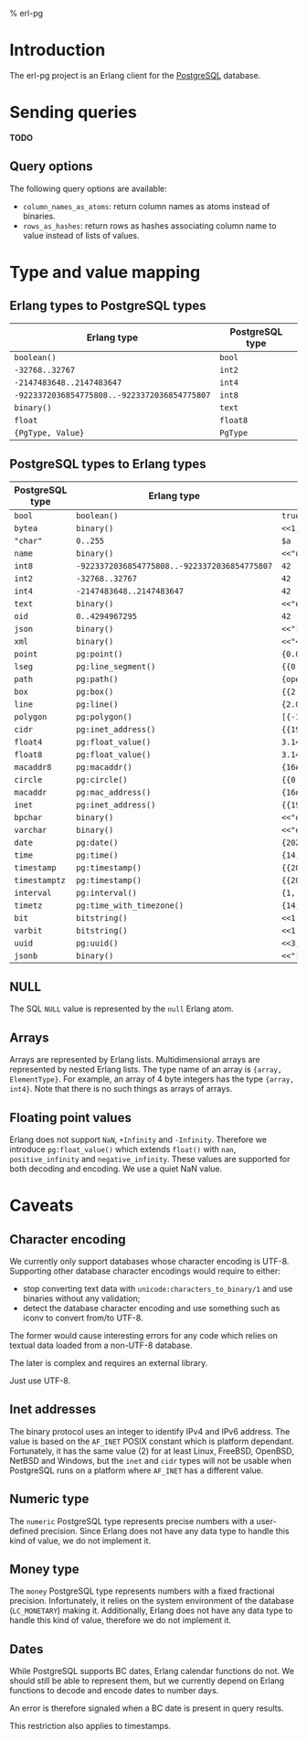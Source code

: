 % erl-pg

# Introduction
The erl-pg project is an Erlang client for the
[PostgreSQL](https://www.postgresql.org) database.

# Sending queries
**TODO**

## Query options
The following query options are available:

- `column_names_as_atoms`: return column names as atoms instead of binaries.
- `rows_as_hashes`: return rows as hashes associating column name to value
  instead of lists of values.

# Type and value mapping
## Erlang types to PostgreSQL types
| Erlang type                                  | PostgreSQL type |
|----------------------------------------------|-----------------|
| `boolean()`                                  | `bool`          |
| `-32768..32767`                              | `int2`          |
| `-2147483648..2147483647`                    | `int4`          |
| `-9223372036854775808..-9223372036854775807` | `int8`          |
| `binary()`                                   | `text`          |
| `float`                                      | `float8`        |
| `{PgType, Value}`                            | `PgType`        |

## PostgreSQL types to Erlang types
| PostgreSQL type | Erlang type                                  | Example                                                       |
|-----------------|----------------------------------------------|---------------------------------------------------------------|
| `bool`          | `boolean()`                                  | `true`                                                        |
| `bytea`         | `binary()`                                   | `<<1,2,3>>`                                                   |
| `"char"`        | `0..255`                                     | `$a`                                                          |
| `name`          | `binary()`                                   | `<<"users">>`                                                 |
| `int8`          | `-9223372036854775808..-9223372036854775807` | `42`                                                          |
| `int2`          | `-32768..32767`                              | `42`                                                          |
| `int4`          | `-2147483648..2147483647`                    | `42`                                                          |
| `text`          | `binary()`                                   | `<<"été"/utf8>>`                                              |
| `oid`           | `0..4294967295`                              | `42`                                                          |
| `json`          | `binary()`                                   | `<<"[1,2,3]">>`                                               |
| `xml`           | `binary()`                                   | `<<"<br />">>`                                                |
| `point`         | `pg:point()`                                 | `{0.0,1.0}`                                                   |
| `lseg`          | `pg:line_segment()`                          | `{{0.0,1.0}, {2.5,-1.5}}`                                     |
| `path`          | `pg:path()`                                  | `{open, [{-1.0,1.5}, {0.0,0.3}, {2.1,-1.5}]}`                 |
| `box`           | `pg:box()`                                   | `{{2.5,2.0}, {-2.5,-1.3}}`                                    |
| `line`          | `pg:line()`                                  | `{2.0, -1.5, 3.1}`                                            |
| `polygon`       | `pg:polygon()`                               | `[{-1.0,1.5}, {0.0,0.3}, {2.1,-1.5}]`                         |
| `cidr`          | `pg:inet_address()`                          | `{{192,168,0,0}, 24}`                                         |
| `float4`        | `pg:float_value()`                           | `3.14`                                                        |
| `float8`        | `pg:float_value()`                           | `3.14`                                                        |
| `macaddr8`      | `pg:macaddr()`                               | `{16#08, 16#00, 16#2b, 16#01, 16#02, 16#03, 16#04, 16#05}`    |
| `circle`        | `pg:circle()`                                | `{{0.0,1.0}, 3.0}`                                            |
| `macaddr`       | `pg:mac_address()`                           | `{16#08, 16#00, 16#2b, 16#01, 16#02, 16#03}`                  |
| `inet`          | `pg:inet_address()`                          | `{{192,168,0,1}, 24}`                                         |
| `bpchar`        | `binary()`                                   | `<<"été"/utf8>>`                                              |
| `varchar`       | `binary()`                                   | `<<"été"/utf8>>`                                              |
| `date`          | `pg:date()`                                  | `{2020, 03, 01}`                                              |
| `time`          | `pg:time()`                                  | `{14, 10, 30, 3500}`                                          |
| `timestamp`     | `pg:timestamp()`                             | `{{2020, 03, 01}, {14, 10, 30, 3500}}`                        |
| `timestamptz`   | `pg:timestamp()`                             | `{{2020, 03, 01}, {14, 10, 30, 3500}}`                        |
| `interval`      | `pg:interval()`                              | `{1, 5, 16200000000}`                                         |
| `timetz`        | `pg:time_with_timezone()`                    | `{14, 10, 30, 0, 7200}`                                       |
| `bit`           | `bitstring()`                                | `<<1:1,0:1,1:1>>`                                             |
| `varbit`        | `bitstring()`                                | `<<1:1,0:1,1:1>>`                                             |
| `uuid`          | `pg:uuid()`                                  | `<<3,172,86,36,126,103,79,211,178,40,23,231,189,76,180,179>>` |
| `jsonb`         | `binary()`                                   | `<<"[1,2,3]">>`                                               |

## NULL
The SQL `NULL` value is represented by the `null` Erlang atom.

## Arrays
Arrays are represented by Erlang lists. Multidimensional arrays are
represented by nested Erlang lists. The type name of an array is `{array,
ElementType}`. For example, an array of 4 byte integers has the type `{array,
int4}`. Note that there is no such things as arrays of arrays.

## Floating point values
Erlang does not support `NaN`, `+Infinity` and `-Infinity`. Therefore we
introduce `pg:float_value()` which extends `float()` with `nan`,
`positive_infinity` and `negative_infinity`. These values are supported for
both decoding and encoding. We use a quiet NaN value.

# Caveats
## Character encoding
We currently only support databases whose character encoding is
UTF-8. Supporting other database character encodings would require to
either:
- stop converting text data with `unicode:characters_to_binary/1` and use
  binaries without any validation;
- detect the database character encoding and use something such as iconv to
  convert from/to UTF-8.

The former would cause interesting errors for any code which relies on textual
data loaded from a non-UTF-8 database.

The later is complex and requires an external library.

Just use UTF-8.

## Inet addresses
The binary protocol uses an integer to identify IPv4 and IPv6 address. The
value is based on the `AF_INET` POSIX constant which is platform
dependant. Fortunately, it has the same value (2) for at least Linux, FreeBSD,
OpenBSD, NetBSD and Windows, but the `inet` and `cidr` types will not be
usable when PostgreSQL runs on a platform where `AF_INET` has a different
value.

## Numeric type
The `numeric` PostgreSQL type represents precise numbers with a user-defined
precision. Since Erlang does not have any data type to handle this kind of
value, we do not implement it.

## Money type
The `money` PostgreSQL type represents numbers with a fixed fractional
precision. Infortunately, it relies on the system environment of the database
(`LC_MONETARY`) making it. Additionally, Erlang does not have any data type to
handle this kind of value, therefore we do not implement it.

## Dates
While PostgreSQL supports BC dates, Erlang calendar functions do not. We
should still be able to represent them, but we currently depend on Erlang
functions to decode and encode dates to number days.

An error is therefore signaled when a BC date is present in query results.

This restriction also applies to timestamps.
